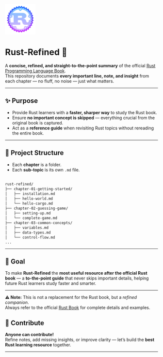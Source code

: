 <img src="rust_logo.png" width="100" height="100">

# Rust-Refined 🦀

A **concise, refined, and straight-to-the-point summary** of the official [Rust Programming Language Book](https://doc.rust-lang.org/book/).  
This repository documents **every important line, note, and insight** from each chapter — no fluff, no noise — just what matters.  

---

## ✨ Purpose
- Provide Rust learners with a **faster, sharper way** to study the Rust book.  
- Ensure **no important concept is skipped** — everything crucial from the original book is captured.  
- Act as a **reference guide** when revisiting Rust topics without rereading the entire book.  

---

## 📂 Project Structure
- Each **chapter** is a folder.  
- Each **sub-topic** is its own `.md` file.  

```

rust-refined/
├── chapter-01-getting-started/
│   ├── installation.md
│   ├── hello-world.md
│   └── hello-cargo.md
├── chapter-02-guessing-game/
│   ├── setting-up.md
│   └── complete-game.md
├── chapter-03-common-concepts/
│   ├── variables.md
│   ├── data-types.md
│   └── control-flow.md
...

```

---

## 🎯 Goal
To make **Rust-Refined** the **most useful resource after the official Rust book** — a **to-the-point guide** that never skips important details, helping future Rust learners study faster and smarter.  

---

**⚠️ Note:** This is not a replacement for the Rust book, but a *refined companion*.  
Always refer to the official [Rust Book](https://doc.rust-lang.org/book/) for complete details and examples.

## 🤝 Contribute
**Anyone can contribute!**  
Refine notes, add missing insights, or improve clarity — let’s build the **best Rust learning resource** together.  

---